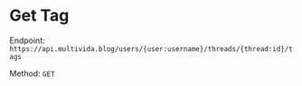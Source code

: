 # Get Tag

Endpoint: `https://api.multivida.blog/users/{user:username}/threads/{thread:id}/tags` 

Method: `GET`
